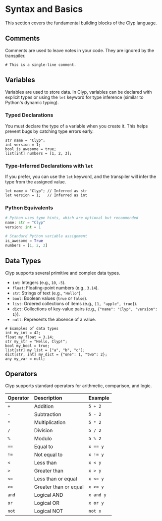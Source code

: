 # Syntax and Basics

This section covers the fundamental building blocks of the Clyp language.

## Comments

Comments are used to leave notes in your code. They are ignored by the transpiler.

```clyp
# This is a single-line comment.
```

## Variables

Variables are used to store data. In Clyp, variables can be declared with explicit types or using the `let` keyword for type inference (similar to Python's dynamic typing).

### Typed Declarations

You must declare the type of a variable when you create it. This helps prevent bugs by catching type errors early.

```clyp
str name = "Clyp";
int version = 1;
bool is_awesome = true;
list[int] numbers = [1, 2, 3];
```

### Type-Inferred Declarations with `let`

If you prefer, you can use the `let` keyword, and the transpiler will infer the type from the assigned value.

```clyp
let name = "Clyp"; // Inferred as str
let version = 1;   // Inferred as int
```

### Python Equivalents

```python
# Python uses type hints, which are optional but recommended
name: str = "Clyp"
version: int = 1

# Standard Python variable assignment
is_awesome = True
numbers = [1, 2, 3]
```

## Data Types

Clyp supports several primitive and complex data types.

*   `int`: Integers (e.g., `10`, `-5`).
*   `float`: Floating-point numbers (e.g., `3.14`).
*   `str`: Strings of text (e.g., `"Hello"`).
*   `bool`: Boolean values (`true` or `false`).
*   `list`: Ordered collections of items (e.g., `[1, "apple", true]`).
*   `dict`: Collections of key-value pairs (e.g., `{"name": "Clyp", "version": 1}`).
*   `null`: Represents the absence of a value.

```clyp
# Examples of data types
int my_int = 42;
float my_float = 3.14;
str my_str = "Hello, Clyp!";
bool my_bool = true;
list[str] my_list = ["a", "b", "c"];
dict[str, int] my_dict = {"one": 1, "two": 2};
any my_var = null;
```

## Operators

Clyp supports standard operators for arithmetic, comparison, and logic.

| Operator | Description         | Example              |
| :------- | :------------------ | :------------------- |
| `+`      | Addition            | `5 + 2`              |
| `-`      | Subtraction         | `5 - 2`              |
| `*`      | Multiplication      | `5 * 2`              |
| `/`      | Division            | `5 / 2`              |
| `%`      | Modulo              | `5 % 2`              |
| `==`     | Equal to            | `x == y`             |
| `!=`     | Not equal to        | `x != y`             |
| `<`      | Less than           | `x < y`              |
| `>`      | Greater than        | `x > y`              |
| `<=`     | Less than or equal  | `x <= y`             |
| `>=`     | Greater than or equal| `x >= y`             |
| `and`    | Logical AND         | `x and y`            |
| `or`     | Logical OR          | `x or y`             |
| `not`    | Logical NOT         | `not x`              |
